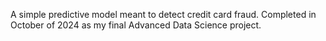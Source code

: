 A simple predictive model meant to detect credit card fraud. Completed in October of 2024 as my final Advanced Data Science project.
